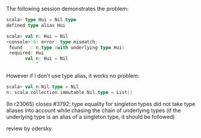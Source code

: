 The following session demonstrates the problem:

```scala
scala> type Hui = Nil.type
defined type alias Hui

scala> val n: Hui = Nil     
<console>:6: error: type mismatch;
 found   : n.type (with underlying type Hui)
 required: Hui
       val n: Hui = Nil
           ^
```

However if I don't use type alias, it works no problem:

```scala
scala> val n:Nil.type = Nil
n: scala.collection.immutable.Nil.type = List()
```
(In r23065) closes #3792: type equality for singleton types did not take type aliases into account while chasing the chain of underlying types (if the underlying type is an alias of a singleton type, it should be followed)

review by odersky
